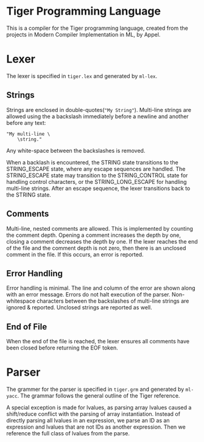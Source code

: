 # Tiger Programming Language

This is a compiler for the Tiger programming language, created from the
projects in Modern Compiler Implementation in ML, by Appel.


# Lexer

The lexer is specified in `tiger.lex` and generated by `ml-lex`.

## Strings

Strings are enclosed in double-quotes(`"My String"`). Multi-line strings are
allowed using the a backslash immediately before a newline and another before
any text:
```
"My multi-line \
    \string."
```
Any white-space between the backslashes is removed.

When a backlash is encountered, the STRING state transitions to the
STRING_ESCAPE state, where any escape sequences are handled. The STRING_ESCAPE
state may transition to the STRING_CONTROL state for handling control
characters, or the STRING_LONG_ESCAPE for handling multi-line strings. After an
escape sequence, the lexer transitions back to the STRING state.

## Comments

Multi-line, nested comments are allowed. This is implemented by counting the
comment depth. Opening a comment increases the depth by one, closing a comment
decreases the depth by one. If the lexer reaches the end of the file and the
comment depth is not zero, then there is an unclosed comment in the file. If
this occurs, an error is reported.

## Error Handling

Error handling is minimal. The line and column of the error are shown along with
an error message. Errors do not halt execution of the parser. Non-whitespace
characters between the backslashes of multi-line strings are ignored & reported.
Unclosed strings are reported as well.

## End of File

When the end of the file is reached, the lexer ensures all comments have been
closed before returning the EOF token.


# Parser

The grammer for the parser is specified in `tiger.grm` and generated by
`ml-yacc`. The grammar follows the general outline of the Tiger reference.

A special exception is made for lvalues, as parsing array lvalues caused a
shift/reduce conflict with the parsing of array instantiation. Instead of
directly parsing all lvalues in an expression, we parse an ID as an expression
and lvalues that are not IDs as another expression. Then we reference the
full class of lvalues from the parse.
